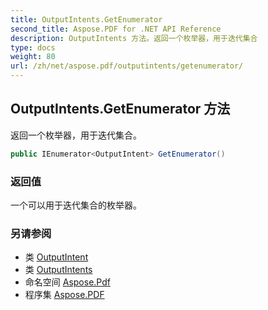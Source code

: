 ```yaml
---
title: OutputIntents.GetEnumerator
second_title: Aspose.PDF for .NET API Reference
description: OutputIntents 方法。返回一个枚举器，用于迭代集合
type: docs
weight: 80
url: /zh/net/aspose.pdf/outputintents/getenumerator/
---
```

## OutputIntents.GetEnumerator 方法

返回一个枚举器，用于迭代集合。

```csharp
public IEnumerator<OutputIntent> GetEnumerator()
```

### 返回值

一个可以用于迭代集合的枚举器。

### 另请参阅

* 类 [OutputIntent](../../outputintent/)
* 类 [OutputIntents](../)
* 命名空间 [Aspose.Pdf](../../../aspose.pdf/)
* 程序集 [Aspose.PDF](../../../)